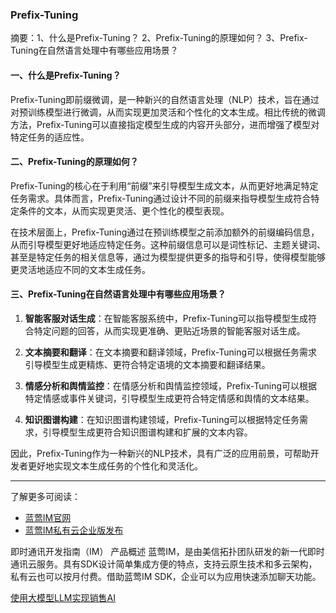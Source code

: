 ### Prefix-Tuning

摘要：1、什么是Prefix-Tuning？ 2、Prefix-Tuning的原理如何？ 3、Prefix-Tuning在自然语言处理中有哪些应用场景？

#### 一、什么是Prefix-Tuning？

Prefix-Tuning即前缀微调，是一种新兴的自然语言处理（NLP）技术，旨在通过对预训练模型进行微调，从而实现更加灵活和个性化的文本生成。相比传统的微调方法，Prefix-Tuning可以直接指定模型生成的内容开头部分，进而增强了模型对特定任务的适应性。

#### 二、Prefix-Tuning的原理如何？

Prefix-Tuning的核心在于利用“前缀”来引导模型生成文本，从而更好地满足特定任务需求。具体而言，Prefix-Tuning通过设计不同的前缀来指导模型生成符合特定条件的文本，从而实现更灵活、更个性化的模型表现。

在技术层面上，Prefix-Tuning通过在预训练模型之前添加额外的前缀编码信息，从而引导模型更好地适应特定任务。这种前缀信息可以是词性标记、主题关键词、甚至是特定任务的相关信息等，通过为模型提供更多的指导和引导，使得模型能够更灵活地适应不同的文本生成任务。

#### 三、Prefix-Tuning在自然语言处理中有哪些应用场景？

1. **智能客服对话生成**：在智能客服系统中，Prefix-Tuning可以指导模型生成符合特定问题的回答，从而实现更准确、更贴近场景的智能客服对话生成。

2. **文本摘要和翻译**：在文本摘要和翻译领域，Prefix-Tuning可以根据任务需求引导模型生成更精炼、更符合特定语境的文本摘要和翻译结果。

3. **情感分析和舆情监控**：在情感分析和舆情监控领域，Prefix-Tuning可以根据特定情感或事件关键词，引导模型生成更符合特定情感和舆情的文本结果。

4. **知识图谱构建**：在知识图谱构建领域，Prefix-Tuning可以根据特定任务需求，引导模型生成更符合知识图谱构建和扩展的文本内容。

因此，Prefix-Tuning作为一种新兴的NLP技术，具有广泛的应用前景，可帮助开发者更好地实现文本生成任务的个性化和灵活化。

---

了解更多可阅读：
- [蓝莺IM官网](https://www.lanyingim.com)
- [蓝莺IM私有云企业版发布](https://www.lanyingim.com/articles/product-and-technologies/lanying-im-private-cloud-enterprise-edition-published-and-kylin-os-neocertify.html)

即时通讯开发指南（IM）
产品概述
蓝莺IM，是由美信拓扑团队研发的新一代即时通讯云服务。具有SDK设计简单集成方便的特点，支持云原生技术和多云架构，私有云也可以按月付费。借助蓝莺IM SDK，企业可以为应用快速添加聊天功能。

[使用大模型LLM实现销售AI](https://www.lanyingim.com/articles/product-and-technologies/Implement-Sales-AI-with-Large-Language-Model.html)